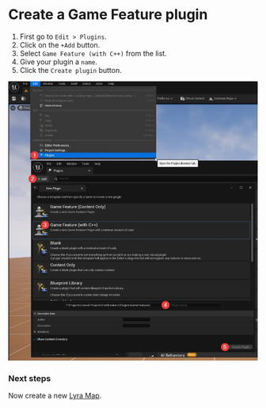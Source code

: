 # Create a Game Feature plugin

1. First go to `Edit > Plugins`.
2. Click on the `+Add` button.
3. Select `Game Feature (with C++)` from the list.
4. Give your plugin a `name`.
5. Click the `Create plugin` button.

![Create new plugin](lyra-images/create-new-plugin.jpg)

### Next steps <!-- {docsify-ignore} -->

Now create a new [Lyra Map](/lyra/lyra-new-map).
